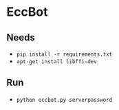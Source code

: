 EccBot
======

## Needs ##
- `pip install -r requirements.txt`
- `apt-get install libffi-dev`

## Run ##
- `python eccbot.py serverpassword`
